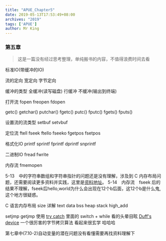 ```yaml
---
title: "APUE_Chapter5"
date: 2019-05-13T17:53:49+08:00
archives: "2019"
tags: ['APUE']
author: Mr King
---
```


### 第五章

> 这是一篇没有经过思考整理，单纯搬书的内容，不值得浪费时间去看

标准IO(带缓冲的IO)

流的定向 宽定向 字节定向 

缓冲的类型 全缓冲(读写磁盘) 行缓冲 不缓冲(输出到终端)

打开流 fopen freopen fdopen

getc() getchar() putchar() fgetc() putc() fputc() fgets() fputs()

设置流的流类型 setbuf setvbuf

定位流 ftell fseek ftello fseeko fgetpos fsetpos

格式化IO printf sprintf fprintf dprintf snprintf

二进制IO fread fwrite

内存流 fmemopen

5-13　中的字符串数组和字符串指针的问题还是没有理解，涉及到 C 内存布局问题，还需要阅读更多资料并实践，这里是[资料地址](https://www.usna.edu/Users/cs/aviv/classes/ic221/s16/lec/08/lec.html)。
5-14　内存流　fseek 后的结果不理解，fseek后hello,world为什么会出现在12个b后面，这12个b是什么鬼,这个地方很疑惑。

C 语言内存布局 size 详解
text data bss heap stack high_add

setjmp getjmp 使用 [try catch](http://www.di.unipi.it/~nids/docs/longjump_try_trow_catch.html)
里面的 switch + while 看的头晕目眩
[Duff's device](http://www.catb.org/jargon/html/D/Duffs-device.html) 一个很厉害的字节拷贝算法 看起来很玄学 哈哈哈

第七章中(7.10-2)自动变量的潜在问题没有看懂需要再找资料理解下
